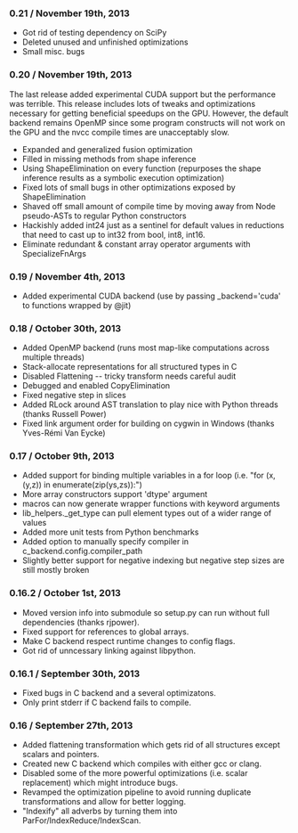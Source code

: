 ### 0.21 / November 19th, 2013 ### 

- Got rid of testing dependency on SciPy
- Deleted unused and unfinished optimizations
- Small misc. bugs 

### 0.20 / November 19th, 2013 ###

The last release added experimental CUDA support but the performance was terrible. This release includes lots of tweaks and optimizations necessary for getting beneficial speedups on the GPU. However, the default backend remains OpenMP since some program constructs will not work on the GPU and the nvcc compile times are unacceptably slow.

- Expanded and generalized fusion optimization
- Filled in missing methods from shape inference
- Using ShapeElimination on every function (repurposes the shape inference results as a symbolic execution optimization)
- Fixed lots of small bugs in other optimizations exposed by ShapeElimination
- Shaved off small amount of compile time by moving away from Node pseudo-ASTs to regular Python constructors
- Hackishly added int24 just as a sentinel for default values in reductions that need to cast up to int32 from bool, int8, int16.
- Eliminate redundant & constant array operator arguments with SpecializeFnArgs

### 0.19 / November 4th, 2013 ###

- Added experimental CUDA backend (use by passing _backend='cuda' to functions wrapped by @jit)

### 0.18 / October 30th, 2013 ###

- Added OpenMP backend (runs most map-like computations across multiple threads)
- Stack-allocate representations for all structured types in C
- Disabled Flattening -- tricky transform needs careful audit
- Debugged and enabled CopyElimination
- Fixed negative step in slices 
- Added RLock around AST translation to play nice with Python threads (thanks Russell Power)
- Fixed link argument order for building on cygwin in Windows (thanks Yves-Rémi Van Eycke)

### 0.17 / October 9th, 2013 ###

- Added support for binding multiple variables in a for loop (i.e. "for (x,(y,z)) in enumerate(zip(ys,zs)):")
- More array constructors support 'dtype' argument 
- macros can now generate wrapper functions with keyword arguments 
- lib_helpers._get_type can pull element types out of a wider range of values 
- Added more unit tests from Python benchmarks 
- Added option to manually specify compiler in c_backend.config.compiler_path
- Slightly better support for negative indexing but negative step sizes are still mostly broken 
 
### 0.16.2 / October 1st, 2013 ###

- Moved version info into submodule so setup.py can run without full dependencies (thanks rjpower). 
- Fixed support for references to global arrays.
- Make C backend respect runtime changes to config flags. 
- Got rid of unncessary linking against libpython. 

### 0.16.1 / September 30th, 2013 ###

- Fixed bugs in C backend and a several optimizatons.
- Only print stderr if C backend fails to compile.  

### 0.16 / September 27th, 2013 ###

- Added flattening transformation which gets rid of all structures except scalars and pointers.
- Created new C backend which compiles with either gcc or clang.
- Disabled some of the more powerful optimizations (i.e. scalar replacement) which might introduce bugs. 
- Revamped the optimization pipeline to avoid running duplicate transformations and allow for better logging. 
- "Indexify" all adverbs by turning them into ParFor/IndexReduce/IndexScan. 

